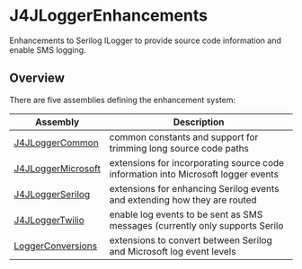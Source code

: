 # J4JLoggerEnhancements

Enhancements to Serilog ILogger to provide source code information and enable SMS logging.

## Overview

There are five assemblies defining the enhancement system:

|Assembly|Description|
|--------|-----------|
|[J4JLoggerCommon](J4JLoggerCommon/docs/readme.md)|common constants and support for trimming long source code paths|
|[J4JLoggerMicrosoft](J4JLoggerMicrosoft/docs/readme.md)|extensions for incorporating source code information into Microsoft logger events|
|[J4JLoggerSerilog](J4JLoggerSerilog/docs/readme.md)|extensions for enhancing Serilog events and extending how they are routed|
|[J4JLoggerTwilio](J4JLoggerTwilio/docs/readme.md)|enable log events to be sent as SMS messages (currently only supports Serilo|
|[LoggerConversions](LoggerConversions/docs/readme.md)|extensions to convert between Serilog and Microsoft log event levels|
